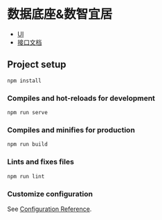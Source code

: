 # 数据底座&数智宜居
- [UI](https://codesign.qq.com/s/OD8r0Bpmd3jRXkg)
- [接口文档](http://121.196.214.133:9100/doc.html)

## Project setup
```
npm install
```

### Compiles and hot-reloads for development
```
npm run serve
```

### Compiles and minifies for production
```
npm run build
```

### Lints and fixes files
```
npm run lint
```

### Customize configuration
See [Configuration Reference](https://cli.vuejs.org/config/).

